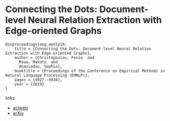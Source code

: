 # Connecting the Dots: Document-level Neural Relation Extraction with Edge-oriented Graphs

```
@inproceedings{eog_emnlp19,
    title = {Connecting the Dots: Document-level Neural Relation Extraction with Edge-oriented Graphs},
    author = {Christopoulou, Fenia  and
      Miwa, Makoto  and
      Ananiadou, Sophia},
    booktitle = {Proceedings of the Conference on Empirical Methods in Natural Language Processing (EMNLP)},
    pages = {4927--4938},
    year = {2019}
}
```

links
- [aclweb](https://www.aclweb.org/anthology/D19-1498/)
- [arXiv](https://arxiv.org/abs/1909.00228)
